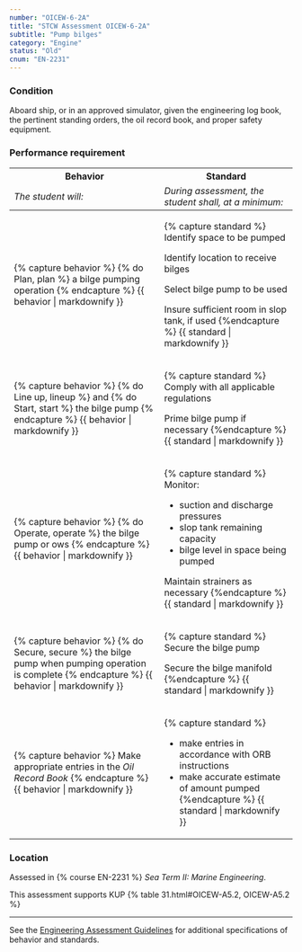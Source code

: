 ```yaml
---
number: "OICEW-6-2A"
title: "STCW Assessment OICEW-6-2A"
subtitle: "Pump bilges"
category: "Engine"
status: "Old"
cnum: "EN-2231"
---
```

### Condition

Aboard ship, or in an approved simulator, given the engineering log book, the pertinent standing orders, the oil record book, and proper safety equipment.

### Performance requirement 

<table width='100%' class='Guidelines'>
 <thead>
 <tr>
     <th class='thirty'>Behavior</th>
     <th class='seventy'>Standard</th>
 </tr>
 <tr>
     <td><em>The student will:</em></td>
     <td><em>During assessment, the student shall, at a minimum:</em></td>
 </tr>
 </thead>
 <tbody>
 

<tr><td>

{% capture behavior %}
{% do Plan, plan %} a bilge pumping operation
{% endcapture %}
{{ behavior | markdownify }}

</td><td>

{% capture standard %}
Identify space to be pumped

Identify location to receive bilges

Select bilge pump to be used

Insure sufficient room in slop tank, if used
{%endcapture %}
{{ standard | markdownify }}

</td></tr>



<tr><td>

{% capture behavior %}
{% do Line up, lineup %} and {% do Start, start %} the bilge pump
{% endcapture %}
{{ behavior | markdownify }}

</td><td>

{% capture standard %}
Comply with all applicable regulations

Prime bilge pump if necessary
{%endcapture %}
{{ standard | markdownify }}

</td></tr>



<tr><td>

{% capture behavior %}
{% do Operate, operate %} the bilge pump or ows
{% endcapture %}
{{ behavior | markdownify }}

</td><td>

{% capture standard %}
Monitor:

  * suction and discharge pressures
  * slop tank remaining capacity
  * bilge level in space being pumped

Maintain strainers as necessary
{%endcapture %}
{{ standard | markdownify }}

</td></tr>



<tr><td>

{% capture behavior %}
{% do Secure, secure %} the bilge pump when pumping operation is complete
{% endcapture %}
{{ behavior | markdownify }}

</td><td>

{% capture standard %}
Secure the bilge pump 

Secure the bilge manifold
{%endcapture %}
{{ standard | markdownify }}

</td></tr>



<tr><td>

{% capture behavior %}
Make appropriate entries in the *Oil Record Book*
{% endcapture %}
{{ behavior | markdownify }}

</td><td>

{% capture standard %}
* make entries in accordance with ORB instructions
* make accurate estimate of amount pumped
{%endcapture %}
{{ standard | markdownify }}

</td></tr>



 </tbody>
 </table>

### Location

Assessed in  {% course  EN-2231 %}  *Sea Term II: Marine Engineering*.

This assessment supports KUP {% table 31.html#OICEW-A5.2, OICEW-A5.2 %}

***



See the [Engineering Assessment Guidelines](guidelines) for additional specifications of behavior and standards.